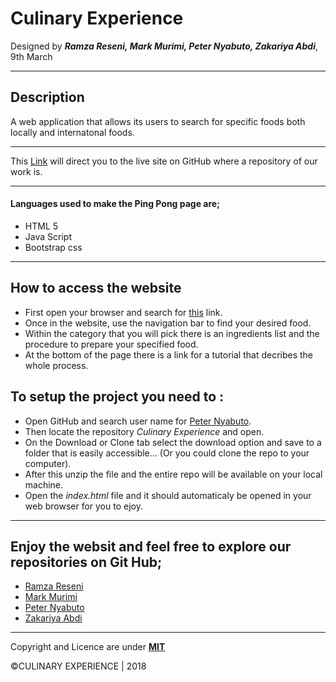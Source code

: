 # Culinary Experience

Designed by ***Ramza Reseni, Mark Murimi, Peter Nyabuto, Zakariya Abdi***, 9th March

---
## Description
A web application that allows its users to search for specific foods both locally and internatonal foods.

---
This [Link]() will direct you to the live site on GitHub where a repository of our work is.

---

#### Languages used to make the Ping Pong page are;
* HTML 5
* Java Script
* Bootstrap css 

---

## How to access the website
* First open your browser and search for [this]() link.
* Once in the website, use the navigation bar to find your desired food.
* Within the category that you will pick there is an ingredients list and the procedure to prepare your specified food.
* At the bottom of the page there is a link for a tutorial that decribes the whole process. 

## To setup the project you need to :
* Open GitHub and search user name for [Peter Nyabuto](https://github.com/nyabuto-v/).
* Then locate the repository *Culinary Experience* and open.
* On the Download or Clone tab select the download option and save to a folder that is easily accessible... (Or you could clone the repo to your computer).
* After this unzip the file and the entire repo will be available on your local machine.
* Open the *index.html* file and it should automaticaly be opened in your web browser for you to ejoy.

---
##  Enjoy the websit and feel free to explore our repositories on Git Hub;
* [Ramza Reseni](https://github.com/ramza007/)
* [Mark Murimi](https://github.com//)
* [Peter Nyabuto](https://github.com/nyabuto-v/)
* [Zakariya Abdi](https://github.com//)
---
Copyright and Licence are under [**MIT**]()
 
 ©CULINARY EXPERIENCE | 2018 